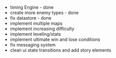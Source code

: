 * timing Engine - done
* create more enemy types - done
* fix datastore - done
* implement multiple maps
* implement increasing difficulty
* implement leveling/stats
* implement ultimate win and lose conditions
* fix messaging system
* clean ui state transitions and add story elements
